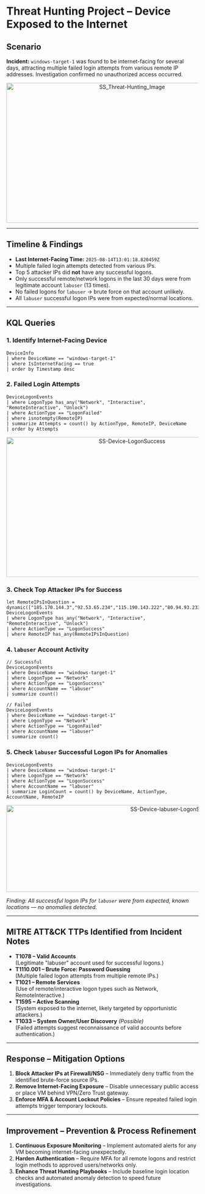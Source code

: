 # Threat Hunting Project – Device Exposed to the Internet

## Scenario
**Incident:** `windows-target-1` was found to be internet-facing for several days, attracting multiple failed login attempts from various remote IP addresses. Investigation confirmed no unauthorized access occurred.


<p align="center">
  <img 
    src="https://github.com/user-attachments/assets/9e53c3f6-76b9-4c80-bd61-e84d60a832ef" 
    height="367" 
    width="643" 
    alt="SS_Threat-Hunting_Image"
  />
</p>

---

## Timeline & Findings
- **Last Internet-Facing Time:** `2025-08-14T13:01:18.820459Z`
- Multiple failed login attempts detected from various IPs.
- Top 5 attacker IPs did **not** have any successful logons.
- Only successful remote/network logons in the last 30 days were from legitimate account `labuser` (13 times).
- No failed logons for `labuser` → brute force on that account unlikely.
- All `labuser` successful logon IPs were from expected/normal locations.

---

## KQL Queries

### 1. Identify Internet-Facing Device
```kql
DeviceInfo
| where DeviceName == "windows-target-1"
| where IsInternetFacing == true
| order by Timestamp desc
```

### 2. Failed Login Attempts
```kql
DeviceLogonEvents
| where LogonType has_any("Network", "Interactive", "RemoteInteractive", "Unlock")
| where ActionType == "LogonFailed"
| where isnotempty(RemoteIP)
| summarize Attempts = count() by ActionType, RemoteIP, DeviceName
| order by Attempts
```

<p align="center">
  <img 
    src="https://github.com/user-attachments/assets/e3db466c-14e0-43da-b297-1a502fb3da18" 
    height="367" 
    width="643" 
    alt="SS-Device-LogonSuccess"
  />
</p>

### 3. Check Top Attacker IPs for Success
```kql
let RemoteIPsInQuestion = dynamic(["185.170.144.3","92.53.65.234","115.190.143.222","80.94.93.233","27.123.9.202"]);
DeviceLogonEvents
| where LogonType has_any("Network", "Interactive", "RemoteInteractive", "Unlock")
| where ActionType == "LogonSuccess"
| where RemoteIP has_any(RemoteIPsInQuestion)
```

### 4. `labuser` Account Activity
```kql
// Successful
DeviceLogonEvents
| where DeviceName == "windows-target-1"
| where LogonType == "Network"
| where ActionType == "LogonSuccess"
| where AccountName == "labuser"
| summarize count()

// Failed
DeviceLogonEvents
| where DeviceName == "windows-target-1"
| where LogonType == "Network"
| where ActionType == "LogonFailed"
| where AccountName == "labuser"
| summarize count()
```

### 5. Check `labuser` Successful Logon IPs for Anomalies
```kql
DeviceLogonEvents
| where DeviceName == "windows-target-1"
| where LogonType == "Network"
| where ActionType == "LogonSuccess"
| where AccountName == "labuser"
| summarize LoginCount = count() by DeviceName, ActionType, AccountName, RemoteIP
```

<p align="center">
  <img 
    src="https://github.com/user-attachments/assets/0d2bd2a3-c225-45f0-93bc-33cf5d284cd0" 
    height="228" 
    width="863" 
    alt="SS-Device-labuser-LogonSuccess"
  />
</p>

*Finding: All successful logon IPs for `labuser` were from expected, known locations — no anomalies detected.*

---

## MITRE ATT&CK TTPs Identified from Incident Notes
- **T1078 – Valid Accounts**  
  (Legitimate "labuser" account used for successful logons.)
- **T1110.001 – Brute Force: Password Guessing**  
  (Multiple failed logon attempts from multiple remote IPs.)
- **T1021 – Remote Services**  
  (Use of remote/interactive logon types such as Network, RemoteInteractive.)
- **T1595 – Active Scanning**  
  (System exposed to the internet, likely targeted by opportunistic attackers.)
- **T1033 – System Owner/User Discovery** *(Possible)*  
  (Failed attempts suggest reconnaissance of valid accounts before authentication.)

---

## Response – Mitigation Options
1. **Block Attacker IPs at Firewall/NSG** – Immediately deny traffic from the identified brute-force source IPs.  
2. **Remove Internet-Facing Exposure** – Disable unnecessary public access or place VM behind VPN/Zero Trust gateway.  
3. **Enforce MFA & Account Lockout Policies** – Ensure repeated failed login attempts trigger temporary lockouts.

---

## Improvement – Prevention & Process Refinement
1. **Continuous Exposure Monitoring** – Implement automated alerts for any VM becoming internet-facing unexpectedly.  
2. **Harden Authentication** – Require MFA for all remote logons and restrict login methods to approved users/networks only.  
3. **Enhance Threat Hunting Playbooks** – Include baseline login location checks and automated anomaly detection to speed future investigations.


